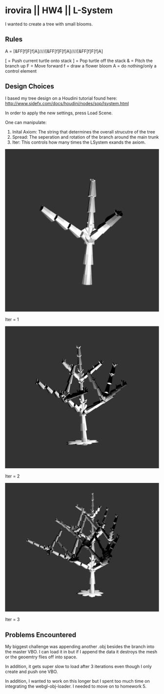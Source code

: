 # irovira || HW4 || L-System

I wanted to create a tree with small blooms.
## Rules
A = [&FF[f]F[f]A]////[&FF[f]F[f]A]////[&FF[f]F[f]A]

[ =  Push current turtle onto stack
] = Pop turtle off the stack
& = Pitch the branch up
F = Move forward
f = draw a flower bloom
A = do nothing/only a control element

## Design Choices
I based my tree design on a Houdini tutorial found here: http://www.sidefx.com/docs/houdini/nodes/sop/lsystem.html

In order to apply the new settings, press Load Scene.

One can manipulate:
1. Inital Axiom: The string that determines the overall strucutre of the tree
2. Spread: The seperation and rotation of the branch around the main trunk
3. Iter: This controls how many times the LSystem exands the axiom.

![](1tree.png)

Iter = 1

![](2tree.png)

Iter = 2

![](3tree.png)

Iter = 3




## Problems Encountered
My biggest challenge was appending another .obj besides the branch into the master VBO.
I can load it in but if I append the data it destroys the mesh or the geoemtry flies off into space.

In addition, it gets super slow to load after 3 iterations even though I only create and push one VBO.

In addition, I wanted to work on this longer but I spent too much time on integrating the webgl-obj-loader.
I needed to move on to homework 5.




